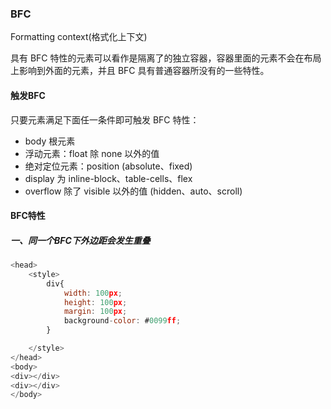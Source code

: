 ### BFC
Formatting context(格式化上下文) <br>

具有 BFC 特性的元素可以看作是隔离了的独立容器，容器里面的元素不会在布局上影响到外面的元素，并且 BFC 具有普通容器所没有的一些特性。

#### 触发BFC

只要元素满足下面任一条件即可触发 BFC 特性：

- body 根元素
- 浮动元素：float 除 none 以外的值
- 绝对定位元素：position (absolute、fixed)
- display 为 inline-block、table-cells、flex
- overflow 除了 visible 以外的值 (hidden、auto、scroll)

#### BFC特性
##### 一、同一个BFC下外边距会发生重叠

```js
<head>
    <style>
        div{
            width: 100px;
            height: 100px;
            margin: 100px;
            background-color: #0099ff;
        }

    </style>
</head>
<body>
<div></div>
<div></div>
</body>
```

